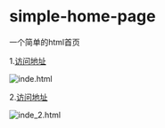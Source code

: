 # simple-home-page
一个简单的html首页

1.[访问地址](http://hajing.github.io/simple-home-page/index.html)

![inde.html](http://7xpy9b.com1.z0.glb.clouddn.com/index3.jpg)

2.[访问地址](http://hajing.github.io/simple-home-page/index_2.html)

![inde_2.html](http://7xpy9b.com1.z0.glb.clouddn.com/index2.jpg)

